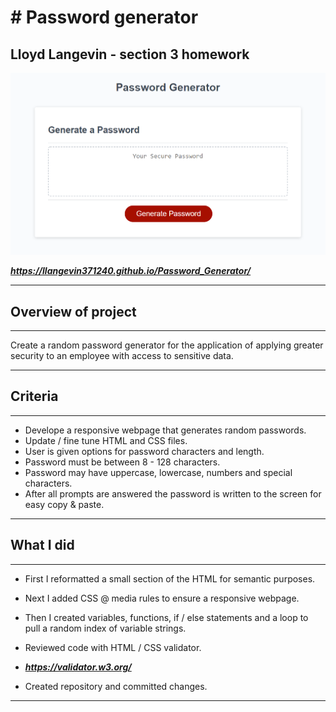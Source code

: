 # # Password generator

## Lloyd Langevin - section 3 homework

![Password_Gen_Preview](https://github.com/llangevin371240/Password_Generator/blob/main/Assets/Password_Gen_Preview.png)

***https://llangevin371240.github.io/Password_Generator/***

--------------------------------------------------------------------------------------------
## Overview of project
--------------------------------------------------------------------------------------------

Create a random password generator for the application of applying greater security 
to an employee with access to sensitive data.

--------------------------------------------------------------------------------------------
## Criteria
--------------------------------------------------------------------------------------------

* Develope a responsive webpage that generates random passwords.
* Update / fine tune HTML and CSS files.
* User is given options for password characters and length.
* Password must be between 8 - 128 characters.
* Password may have uppercase, lowercase, numbers and special characters.
* After all prompts are answered the password is written to the screen for easy copy & paste.

--------------------------------------------------------------------------------------------
## What I did
--------------------------------------------------------------------------------------------

* First I reformatted a small section of the HTML for semantic purposes.

* Next I added CSS @ media rules to ensure a responsive webpage.

* Then I created variables, functions, if / else statements and a loop to pull a random index of variable strings.

* Reviewed code with HTML / CSS validator.
 * ***https://validator.w3.org/***

* Created repository and committed changes.
--------------------------------------------------------------------------------------------
